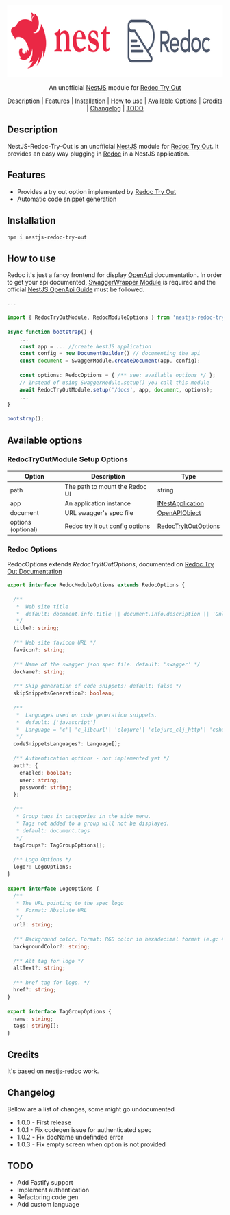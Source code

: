 <p align="center">
  <img src="./nestjs-redoc-try-out.png" height="166" alt="NestJS Redoc Try Out Module" />
</p>
<p align="center">
    An unofficial <a href="https://nestjs.com">NestJS</a> module for <a href="https://www.npmjs.com/package/redoc-try-it-out">Redoc Try Out</a>
</p>

<div align="center">

[Description](#Description) |
[Features](#Features) |
[Installation](#Installation) |
[How to use](#How-to-use) |
[Available Options](#Available-options) |
[Credits](#Credits) |
[Changelog](#Changelog) |
[TODO](#TODO)

</div>

## Description
NestJS-Redoc-Try-Out is an unofficial [NestJS](https://nestjs.com) module for [Redoc Try Out](https://www.npmjs.com/package/redoc-try-it-out).
It provides an easy way plugging in [Redoc](https://github.com/Redocly/redoc) in a NestJS application.

## Features
- Provides a try out option implemented by [Redoc Try Out](https://www.npmjs.com/package/redoc-try-it-out)
- Automatic code snippet generation 

## Installation

`npm i nestjs-redoc-try-out`

## How to use

Redoc it's just a fancy frontend for display [OpenApi](https://swagger.io/specification/) documentation.
In order to get your api documented, [SwaggerWrapper Module](https://github.com/nestjs/swagger) is required and the official [NestJS OpenApi Guide](https://docs.nestjs.com/openapi/introduction) must be followed.


```typescript
...

import { RedocTryOutModule, RedocModuleOptions } from 'nestjs-redoc-try-out';

async function bootstrap() {
    ...
    const app = ... //create NestJS application
    const config = new DocumentBuilder() // documenting the api
    const document = SwaggerModule.createDocument(app, config);

    const options: RedocOptions = { /** see: available options */ };
    // Instead of using SwaggerModule.setup() you call this module
    await RedocTryOutModule.setup('/docs', app, document, options);
    ...
}

bootstrap();
```

## Available options

### RedocTryOutModule Setup Options
| Option                  | Description                     | Type                                                                              | 
| ----------------------- | ------------------------------- | --------------------------------------------------------------------------------- | 
| path                    | The path to mount the Redoc UI  | string                                                                            | 
| app                     | An application instance         | [INestApplication](https://docs.nestjs.com/first-steps)                           | 
| document                | URL swagger's spec file         | [OpenAPIObject](https://docs.nestjs.com/openapi/introduction#document-options)    | 
| options (optional)      | Redoc try it out config options | [RedocTryItOutOptions](#Redoc-Try-It-Out-Options)                                 | 

### Redoc Options
RedocOptions extends <i>RedocTryItOutOptions</i>, documented on [Redoc Try Out Documentation](https://www.npmjs.com/package/redoc-try-it-out#redoc-try-it-out-options)

```typescript
export interface RedocModuleOptions extends RedocOptions {

  /**
   *  Web site title
   *  default: document.info.title || document.info.description || 'Online documentation'
   */
  title?: string;
  
  /** Web site favicon URL */
  favicon?: string;

  /** Name of the swagger json spec file. default: 'swagger' */
  docName?: string;

  /** Skip generation of code snippets: default: false */
  skipSnippetsGeneration?: boolean;

  /**
   *  Languages used on code generation snippets.
   *  default: ['javascript']
   *  Language = 'c'| 'c_libcurl'| 'clojure'| 'clojure_clj_http'| 'csharp'| 'csharp_restsharp'| 'csharp_httpclient'| 'go'| 'go_native'|'http'|'http_1.1'|'java'|'java_okhttp'|'java_unirest'|'java_asynchttp'|'java_nethttp'|'javascript'|'javascript_jquery'|'javascript_fetch'|'javascript_xhr'|'javascript_axios'|'kotlin'|'kotlin_okhttp'|'node'|'node_native'|'node_request'|'node_unirest'|'node_axios'|'node_fetch'|'objc'|'objc_nsurlsession'|'ocaml'|'ocaml_cohttp'|'php'|'php_curl'|'php_http1'|'php_http2'|'powershell'|'powershell_webrequest'|'powershell_restmethod'|'python'|'python_python3'|'python_requests'|'r'|'r_httr'|'ruby'|'ruby_native'|'shell'|'shell_curl'|'shell_httpie'|'shell_wget'|'swift'|'swift_nsurlsession'
   */
  codeSnippetsLanguages?: Language[];

  /** Authentication options - not implemented yet */
  auth?: {
    enabled: boolean;
    user: string;
    password: string;
  };
  
  /**
   * Group tags in categories in the side menu.
   * Tags not added to a group will not be displayed.
   * default: document.tags
   */
  tagGroups?: TagGroupOptions[];

  /** Logo Options */
  logo?: LogoOptions;
}

export interface LogoOptions {
  /** 
   * The URL pointing to the spec logo
   *  Format: Absolute URL
   */
  url?: string;
  
  /** Background color. Format: RGB color in hexadecimal format (e.g: #0000ff) */
  backgroundColor?: string;
  
  /** Alt tag for logo */
  altText?: string;
  
  /** href tag for logo. */
  href?: string;
}

export interface TagGroupOptions {
  name: string;
  tags: string[];
}
```

## Credits

It's based on [nestjs-redoc](https://www.npmjs.com/package/nestjs-redoc) work.

## Changelog

Bellow are a list of changes, some might go undocumented

- 1.0.0 - First release
- 1.0.1 - Fix codegen issue for authenticated spec
- 1.0.2 - Fix docName undefinded error
- 1.0.3 - Fix empty screen when option is not provided

## TODO
- Add Fastify support
- Implement authentication
- Refactoring code gen
- Add custom language